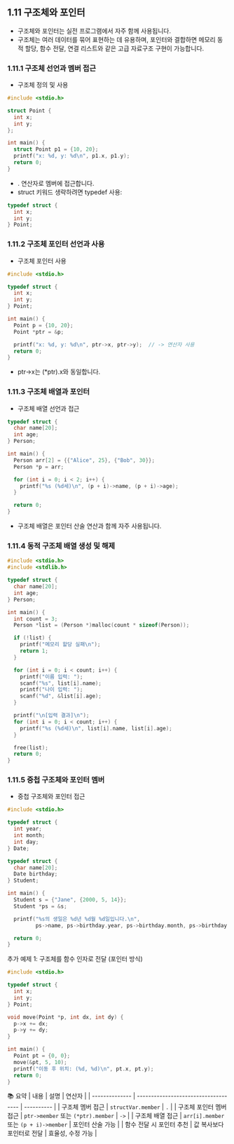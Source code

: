 ## 1.11 구조체와 포인터
* 구조체와 포인터는 실전 프로그램에서 자주 함께 사용됩니다.
* 구조체는 여러 데이터를 묶어 표현하는 데 유용하며, 포인터와 결합하면 메모리 동적 할당, 함수 전달, 연결 리스트와 같은 고급 자료구조 구현이 가능합니다.

### 1.11.1 구조체 선언과 멤버 접근
* 구조체 정의 및 사용
```c
#include <stdio.h>

struct Point {
  int x;
  int y;
};

int main() {
  struct Point p1 = {10, 20};
  printf("x: %d, y: %d\n", p1.x, p1.y);
  return 0;
}
```

* . 연산자로 멤버에 접근합니다.
* struct 키워드 생략하려면 typedef 사용:
```c
typedef struct {
  int x;
  int y;
} Point;
```

### 1.11.2 구조체 포인터 선언과 사용
* 구조체 포인터 사용
```c
#include <stdio.h>

typedef struct {
  int x;
  int y;
} Point;

int main() {
  Point p = {10, 20};
  Point *ptr = &p;

  printf("x: %d, y: %d\n", ptr->x, ptr->y);  // -> 연산자 사용
  return 0;
}
```
* ptr->x는 (*ptr).x와 동일합니다.

### 1.11.3 구조체 배열과 포인터
* 구조체 배열 선언과 접근
```c
typedef struct {
  char name[20];
  int age;
} Person;

int main() {
  Person arr[2] = {{"Alice", 25}, {"Bob", 30}};
  Person *p = arr;

  for (int i = 0; i < 2; i++) {
    printf("%s (%d세)\n", (p + i)->name, (p + i)->age);
  }

  return 0;
}
```
* 구조체 배열은 포인터 산술 연산과 함께 자주 사용됩니다.

### 1.11.4 동적 구조체 배열 생성 및 해제
```c
#include <stdio.h>
#include <stdlib.h>

typedef struct {
  char name[20];
  int age;
} Person;

int main() {
  int count = 3;
  Person *list = (Person *)malloc(count * sizeof(Person));

  if (!list) {
    printf("메모리 할당 실패\n");
    return 1;
  }

  for (int i = 0; i < count; i++) {
    printf("이름 입력: ");
    scanf("%s", list[i].name);
    printf("나이 입력: ");
    scanf("%d", &list[i].age);
  }

  printf("\n[입력 결과]\n");
  for (int i = 0; i < count; i++) {
    printf("%s (%d세)\n", list[i].name, list[i].age);
  }

  free(list);
  return 0;
}
```

### 1.11.5 중첩 구조체와 포인터 멤버
* 중첩 구조체와 포인터 접근
```c
#include <stdio.h>

typedef struct {
  int year;
  int month;
  int day;
} Date;

typedef struct {
  char name[20];
  Date birthday;
} Student;

int main() {
  Student s = {"Jane", {2000, 5, 14}};
  Student *ps = &s;

  printf("%s의 생일은 %d년 %d월 %d일입니다.\n",
         ps->name, ps->birthday.year, ps->birthday.month, ps->birthday.day);

  return 0;
}
```

추가 예제 1: 구조체를 함수 인자로 전달 (포인터 방식)
```c
#include <stdio.h>

typedef struct {
  int x;
  int y;
} Point;

void move(Point *p, int dx, int dy) {
  p->x += dx;
  p->y += dy;
}

int main() {
  Point pt = {0, 0};
  move(&pt, 5, 10);
  printf("이동 후 위치: (%d, %d)\n", pt.x, pt.y);
  return 0;
}
```

📚 요약
| 내용             | 설명                                   | 연산자        |
| -------------- | ------------------------------------ | ---------- |
| 구조체 멤버 접근      | `structVar.member`                   | `.`        |
| 구조체 포인터 멤버 접근  | `ptr->member` 또는 `(*ptr).member`     | `->`       |
| 구조체 배열 접근      | `arr[i].member` 또는 `(p + i)->member` | 포인터 산술 가능  |
| 함수 전달 시 포인터 추천 | 값 복사보다 포인터로 전달                       | 효율성, 수정 가능 |
